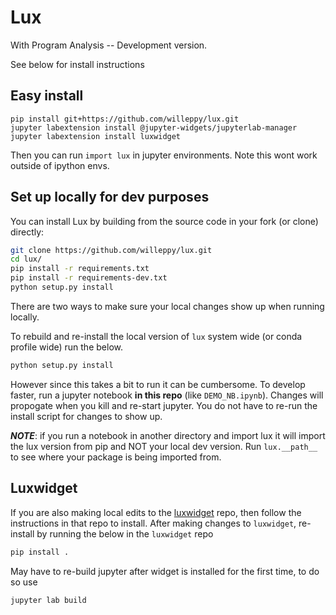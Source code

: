 # Lux 
With Program Analysis -- Development version. 

See below for install instructions

## Easy install
```
pip install git+https://github.com/willeppy/lux.git
jupyter labextension install @jupyter-widgets/jupyterlab-manager
jupyter labextension install luxwidget
```

Then you can run `import lux` in jupyter environments. Note this wont work outside of ipython envs.

## Set up locally for dev purposes

You can install Lux by building from the source code in your fork (or clone) directly:
```bash
git clone https://github.com/willeppy/lux.git
cd lux/
pip install -r requirements.txt
pip install -r requirements-dev.txt
python setup.py install
```

There are two ways to make sure your local changes show up when running locally. 

To rebuild and re-install the local version of `lux` system wide (or conda profile wide) run the below.
```bash
python setup.py install
```

However since this takes a bit to run it can be cumbersome. To develop faster, run a jupyter notebook __in this repo__ (like `DEMO_NB.ipynb`). Changes will propogate when you kill and re-start jupyter. You do not have to re-run the install script for changes to show up.

__*NOTE*__: if you run a notebook in another directory and import lux it will import the lux version from pip and NOT your local dev version. Run `lux.__path__` to see where your package is being imported from.

## Luxwidget

If you are also making local edits to the [luxwidget](https://github.com/willeppy/lux-widget) repo, then follow the instructions in that repo to install. After making changes to `luxwidget`, re-install by running the below in the `luxwidget` repo

```bash
pip install . 
```

May have to re-build jupyter after widget is installed for the first time, to do so use
```bash
jupyter lab build
```